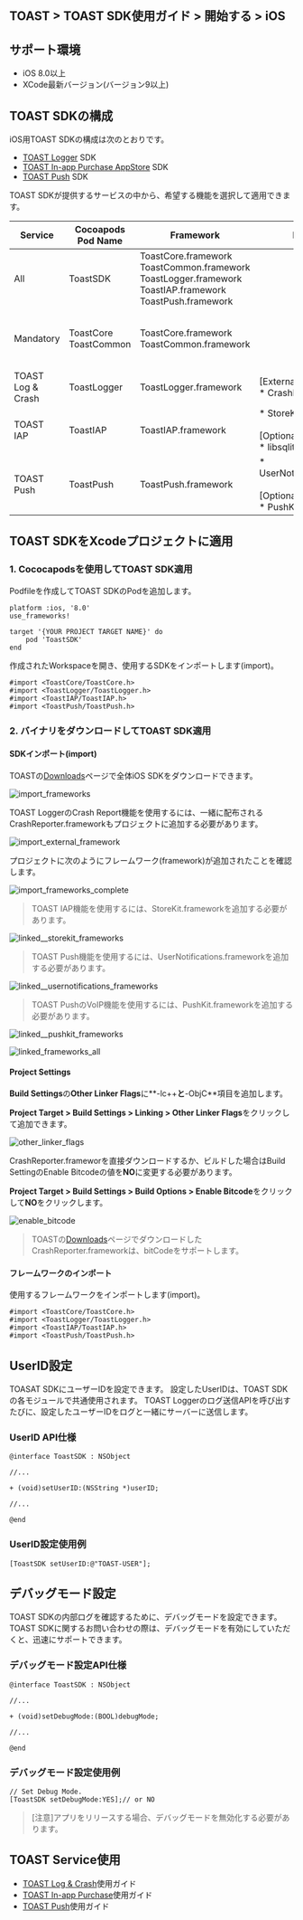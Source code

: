 ## TOAST > TOAST SDK使用ガイド > 開始する > iOS

## サポート環境

* iOS 8.0以上
* XCode最新バージョン(バージョン9以上)

## TOAST SDKの構成

iOS用TOAST SDKの構成は次のとおりです。

* [TOAST Logger](./log-collector-ios) SDK
* [TOAST In-app Purchase AppStore](./iap-ios) SDK
* [TOAST Push](./push-ios) SDK

TOAST SDKが提供するサービスの中から、希望する機能を選択して適用できます。

| Service  | Cocoapods Pod Name | Framework | Dependency | Build Settings |
| --- | --- | --- | --- | --- |
| All | ToastSDK | ToastCore.framework<br/>ToastCommon.framework<br/>ToastLogger.framework<br/>ToastIAP.framework<br/>ToastPush.framework |  |  |
| Mandatory   | ToastCore<br/>ToastCommon | ToastCore.framework<br/>ToastCommon.framework | | OTHER_LDFLAGS = (<br/>    "-ObjC",<br/>    "-lc++" <br/>); |
| TOAST Log & Crash | ToastLogger | ToastLogger.framework | [External & Optional]<br/> * CrashReporter.framework | ENABLE_BITCODE = NO; |
| TOAST IAP | ToastIAP | ToastIAP.framework | * StoreKit.framework<br/><br/>[Optional]<br/> * libsqlite3.tdb | |
| TOAST Push | ToastPush | ToastPush.framework | * UserNotifications.framework<br/><br/>[Optional]<br/> * PushKit.framework | |

## TOAST SDKをXcodeプロジェクトに適用

### 1. Cococapodsを使用してTOAST SDK適用

Podfileを作成してTOAST SDKのPodを追加します。

```podspec
platform :ios, '8.0'
use_frameworks!

target '{YOUR PROJECT TARGET NAME}' do
    pod 'ToastSDK'
end
```

作成されたWorkspaceを開き、使用するSDKをインポートします(import)。

```objc
#import <ToastCore/ToastCore.h>
#import <ToastLogger/ToastLogger.h>
#import <ToastIAP/ToastIAP.h>
#import <ToastPush/ToastPush.h>
```

### 2. バイナリをダウンロードしてTOAST SDK適用

#### SDKインポート(import)

TOASTの[Downloads](../../../Download/#toast-sdk)ページで全体iOS SDKをダウンロードできます。

![import_frameworks](http://static.toastoven.net/toastcloud/sdk/ios/overview_import_frameworks_folder.png)

TOAST LoggerのCrash Report機能を使用するには、一緒に配布されるCrashReporter.frameworkもプロジェクトに追加する必要があります。

![import_external_framework](http://static.toastoven.net/toastcloud/sdk/ios/overview_import_external_folder.png)

プロジェクトに次のようにフレームワーク(framework)が追加されたことを確認します。

![import_frameworks_complete](http://static.toastoven.net/toastcloud/sdk/ios/overview_import_complete_folder.png)

> TOAST IAP機能を使用するには、StoreKit.frameworkを追加する必要があります。

![linked__storekit_frameworks](http://static.toastoven.net/toastcloud/sdk/ios/overview_link_frameworks_StoreKit.png)

> TOAST Push機能を使用するには、UserNotifications.frameworkを追加する必要があります。

![linked__usernotifications_frameworks](http://static.toastoven.net/toastcloud/sdk/ios/overview_link_frameworks_UserNotifications.png)

> TOAST PushのVoIP機能を使用するには、PushKit.frameworkを追加する必要があります。

![linked__pushkit_frameworks](http://static.toastoven.net/toastcloud/sdk/ios/overview_link_frameworks_PushKit.png)

![linked_frameworks_all](http://static.toastoven.net/toastcloud/sdk/ios/overview_link_frameworks_all.png)


#### Project Settings

**Build Settings**の**Other Linker Flags**に**-lc++**と**-ObjC**項目を追加します。

**Project Target > Build Settings > Linking > Other Linker Flags**をクリックして追加できます。

![other_linker_flags](http://static.toastoven.net/toastcloud/sdk/ios/overview_settings_flags.png)

CrashReporter.frameworを直接ダウンロードするか、ビルドした場合はBuild SettingのEnable Bitcodeの値を**NO**に変更する必要があります。

**Project Target > Build Settings > Build Options > Enable Bitcode**をクリックして**NO**をクリックします。

![enable_bitcode](http://static.toastoven.net/toastcloud/sdk/ios/overview_settings_bitcode.png)
> TOASTの[Downloads](../../../Download/#toast-sdk)ページでダウンロードしたCrashReporter.frameworkは、bitCodeをサポートします。

#### フレームワークのインポート

使用するフレームワークをインポートします(import)。

```objc
#import <ToastCore/ToastCore.h>
#import <ToastLogger/ToastLogger.h>
#import <ToastIAP/ToastIAP.h>
#import <ToastPush/ToastPush.h>
```

## UserID設定

TOASAT SDKにユーザーIDを設定できます。
設定したUserIDは、TOAST SDKの各モジュールで共通使用されます。
TOAST Loggerのログ送信APIを呼び出すたびに、設定したユーザーIDをログと一緒にサーバーに送信します。

### UserID API仕様

```objc
@interface ToastSDK : NSObject

//...

+ (void)setUserID:(NSString *)userID;

//...

@end
```

### UserID設定使用例

```objc
[ToastSDK setUserID:@"TOAST-USER"];
```
## デバッグモード設定

TOAST SDKの内部ログを確認するために、デバッグモードを設定できます。
TOAST SDKに関するお問い合わせの際は、デバッグモードを有効にしていただくと、迅速にサポートできます。

### デバッグモード設定API仕様


```objc
@interface ToastSDK : NSObject

//...

+ (void)setDebugMode:(BOOL)debugMode;

//...

@end
```

### デバッグモード設定使用例

```objc
// Set Debug Mode.
[ToastSDK setDebugMode:YES];// or NO
```

> [注意]アプリをリリースする場合、デバッグモードを無効化する必要があります。

## TOAST Service使用

* [TOAST Log & Crash](./log-collector-ios)使用ガイド
* [TOAST In-app Purchase](./iap-ios)使用ガイド
* [TOAST Push](./push-ios)使用ガイド
